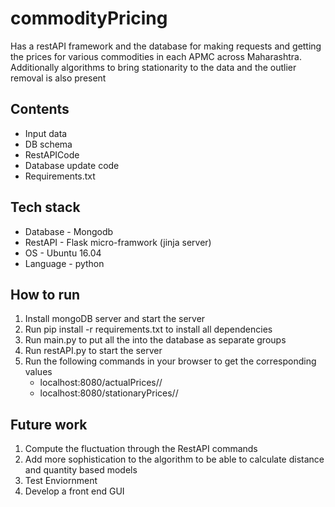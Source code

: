 # commodityPricing
Has a restAPI framework and the database for making requests and getting the prices for various commodities in each APMC across Maharashtra. Additionally algorithms to bring stationarity to the data and the outlier removal is also present
## Contents
* Input data
* DB schema
* RestAPICode
* Database update code
* Requirements.txt

## Tech stack
* Database - Mongodb
* RestAPI - Flask micro-framwork (jinja server)
* OS - Ubuntu 16.04
* Language - python

## How to run
1. Install mongoDB server and start the server 
2. Run pip  install -r requirements.txt to install all dependencies 
3. Run main.py to put all the into the database as separate groups
4. Run restAPI.py to start the server
5. Run the following commands in your browser to get the corresponding values
   * localhost:8080/actualPrices/<APMC>/<COMMODITY>
   * localhost:8080/stationaryPrices/<APMC>/<COMMODITY>


## Future work
1. Compute the fluctuation through the RestAPI commands
2. Add more sophistication to the algorithm to be able to calculate distance and quantity based models
3. Test Enviornment
4. Develop a front end GUI

